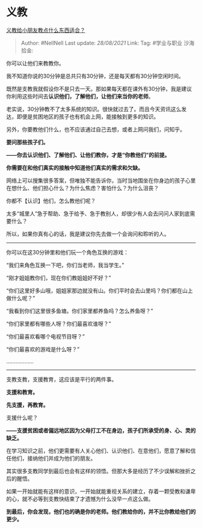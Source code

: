 # 义教

[义教给小朋友教点什么东西适合？](https://www.zhihu.com/question/314630994/answer/1930940835)

> Author: #NellNell
> Last update: *28/08/2021*
> Link:
> Tag: #学业与职业 
> 沙海拾金:

你可以让他们来教教你。

我不知道你说的30分钟是总共只有30分钟，还是每天都有30分钟空闲时间。

既然是支教我就假设你不是只去一天。那如果每天都在课外有30分钟，我是建议你利用这些时间去**认识他们，了解他们，让他们来当你的老师**。

老实说，30分钟教不了太多系统的知识。很快就过去了。而且今天资讯这么发达，即便是贫困地区的孩子也有机会上网，能接触到更多的知识。

另外，你要教他们什么，也不应该通过自己去想，或者上网问我们，问知乎。

**要问那些孩子们。**

**——你去认识他们、了解他们、让他们教你，才是“你教他们”的前提。**

**你需要在和他们真实的接触中知道他们真实的需求和欠缺。**

网络上可以搜集很多答案，但唯独不能告诉你，当时当地围坐在你身边的孩子心里在想什么、他们担心什么？为什么焦虑？害怕什么？为什么沮丧？

你都不【认识】他们，怎么教他们呢？

太多“城里人”急于帮助、急于给予、急于教别人，却很少有人会去问问人家到底需要什么？

所以，如果你真有心的话，我是建议你先去做一个会询问和聆听的人。

---

你可以在这30分钟里和他们玩一个角色互换的游戏：

“我们来角色互换一下吧，你们当老师，我当学生。”

“刚才姐姐教你们，现在你们教姐姐好不好？”

“你们这里好多山哦，姐姐家那边就没有山。你们平时会去山里吗？你们都在山上做什么呢？”

“我看到你们这里很多鱼塘。你们家里都养鱼吗？怎么养鱼呀？”

“你们家里都有哪些人呀？你们最喜欢谁呀？”

“你们最喜欢看哪个电视节目呀？”

“你们最喜欢的游戏是什么呀？”

………………

---

支教支教，支援教育，这应该是平行的两件事。

**支援和教育。**

**先支援，再教育。**

支援什么呢？

**——支援贫困或者偏远地区因为父母打工不在身边，孩子们所承受的身、心、灵的缺乏。**

在学习知识之前，他们更需要有人关心他们、认识他们、在意他们，愿意了解和信任他们，接纳他们并成为他们的朋友。

其实很多支教同学到最后也会有这样的领悟。但那大多是经历了不少误解和挫折之后的醒悟。

如果一开始就能有这样的意识，一开始就能重视关系的建立，存着一颗受教和谦卑的心，就不必等到支教快结束了才遗憾为什么没早一点这么做。

**到最后，你会发现，他们也的确是你的老师。他们教给你的，并不比你教给他们的更少。**
